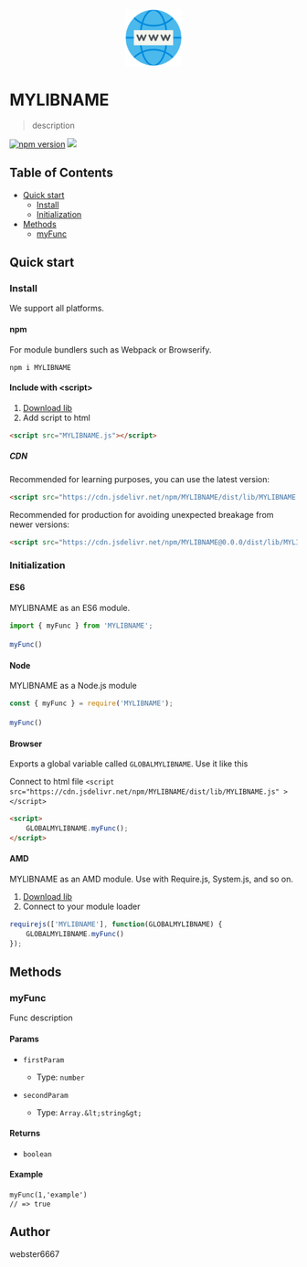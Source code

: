 <p align="center" style="text-align:center">
    <img src="./illustration.svg" alt="illustration" width="100"/>
</p>

# MYLIBNAME

> description

[![npm version](https://badge.fury.io/js/MYLIBNAME.svg)](https://www.npmjs.com/package/MYLIBNAME)
[![](https://data.jsdelivr.com/v1/package/npm/MYLIBNAME/badge)](https://www.jsdelivr.com/package/npm/MYLIBNAME)


## Table of Contents

- [Quick start](#quick-start)
  - [Install](#install)
  - [Initialization](#initialization)
- [Methods](#methods)
  - [myFunc](#myFunc)

## Quick start

### Install

We support all platforms.

#### npm

For module bundlers such as Webpack or Browserify.

```shell
npm i MYLIBNAME
```

#### Include with &lt;script&gt;

1. <a href="https://cdn.jsdelivr.net/npm/date-helper-js/dist/lib/MYLIBNAME.js" target="_blank">Download lib</a>
2. Add script to html

```html
<script src="MYLIBNAME.js"></script>
```

##### CDN

Recommended for learning purposes, you can use the latest version:

```html
<script src="https://cdn.jsdelivr.net/npm/MYLIBNAME/dist/lib/MYLIBNAME.js"></script>
```

Recommended for production for avoiding unexpected breakage from newer versions:

```html
<script src="https://cdn.jsdelivr.net/npm/MYLIBNAME@0.0.0/dist/lib/MYLIBNAME.js"></script>
```

### Initialization

#### ES6

MYLIBNAME as an ES6 module.

```js
import { myFunc } from 'MYLIBNAME';

myFunc()

```

#### Node

MYLIBNAME as a Node.js module

```js
const { myFunc } = require('MYLIBNAME');

myFunc()
```

#### Browser

Exports a global variable called `GLOBALMYLIBNAME`. Use it like this

Connect to html file ```<script src="https://cdn.jsdelivr.net/npm/MYLIBNAME/dist/lib/MYLIBNAME.js" ></script>```

```html
<script>
    GLOBALMYLIBNAME.myFunc();
</script>
```

#### AMD

MYLIBNAME as an AMD module. Use with Require.js, System.js, and so on.

1. <a href="https://cdn.jsdelivr.net/npm/MYLIBNAME/dist/lib/MYLIBNAME.js" target="_blank">Download lib</a>
2. Connect to your module loader

```js
requirejs(['MYLIBNAME'], function(GLOBALMYLIBNAME) {
    GLOBALMYLIBNAME.myFunc()
});
```

## Methods

### myFunc

Func description


#### Params
- `firstParam`
  - Type: `number`
  
- `secondParam`
  - Type: `Array.&lt;string&gt;`
  

#### Returns
- `boolean`

#### Example
```JS
myFunc(1,'example')
// => true
```



## Author

webster6667
